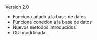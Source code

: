 Version 2.0

 - Funciona añadir a la base de datos
 - Funciona conexion a la base de datos
 - Nuevos metodos introducidos
 - GUI modificada
